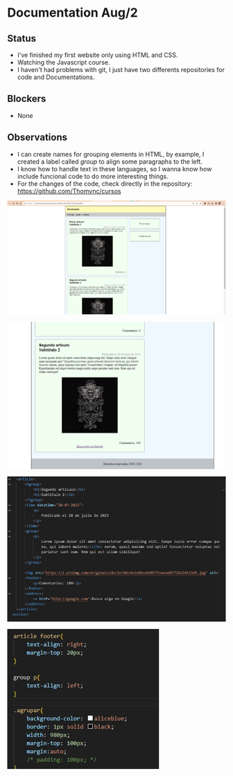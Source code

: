 # Documentation Aug/2

## Status

* I've finished my first website only using HTML and CSS.
* Watching the Javascript course.
* I haven't had problems with git, I just have two differents repositories for code and Documentations.

## Blockers

* None

## Observations

* I can create names for grouping elements in HTML, by example, I created a label called *group* to align some paragraphs to the left. 
* I know how to handle text in these languages, so I wanna know how include funcional code to do more interesting things.
* For the changes of the code, check directly in the repository: https://github.com/Thomync/cursos

![evidence1](Images/Aug021.jpg "Vista terminada")

![evidence1](Images/Aug022.jpg "Pie de página")

![evidence1](Images/Aug023.jpg "Ejemplo de la etiqueta creada")

![evidence1](Images/Aug024.jpg "Implementación de la etiqueta")